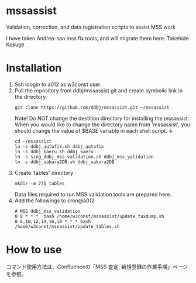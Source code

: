 # mssassist
Validation, correction, and data registration scripts to assist MSS work

I have taken Andrea-san mss fix tools, and will migrate them here.
Takehide Kosuge

# Installation
1. Ssh loogin to a012 as w3const user.
1. Pull the repository from ddbj/mssassist.git and create symbolic link in the directory.
    ~~~
    git clone https://github.com/ddbj/mssassist.git ~/mssassist
    ~~~
    Note! Do NOT change the destition directory for installing the mssassist. When you would like to change the directory name from 'mssassist',       you should change the value of $BASE variable in each shell script.
     ↓
    ~~~
    cd ~/mssassist
    ln -s ddbj_autofix.sh ddbj_autofix
    ln -s ddbj_kaeru.sh ddbj_kaeru
    ln -s sing_ddbj_mss_validation.sh ddbj_mss_validation
    ln -s ddbj_sakura2DB.sh ddbj_sakura2DB
    ~~~
1. Create 'tables' directory
    ~~~
    mkdir -m 775 tables
    ~~~
    Data files required to run MSS validation tools are prepared here.
1. Add the followings to cron@a012
    ~~~
    # MSS ddbj_mss_validation
    0 8 * * *  bash /home/w3const/mssassist/update_taxdump.sh
    0 8,10,12,14,16,18 * * * bash /home/w3const/mssassist/update_tables.sh
    ~~~

# How to use
コマンド使用方法は、Confluenceの「MSS 査定; 新規登録の作業手順」ページを参照。
